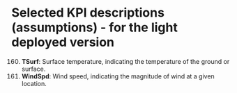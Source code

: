 # Selected KPI descriptions (assumptions) - for the light deployed version

160. **TSurf**: Surface temperature, indicating the temperature of the ground or surface.
161. **WindSpd**: Wind speed, indicating the magnitude of wind at a given location.
